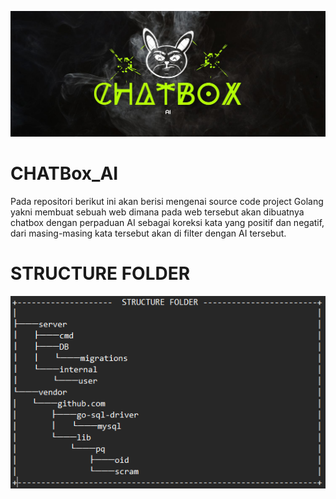 ![THUMNAIL ](./CHATBOX.jpg)

# CHATBox_AI
Pada repositori berikut ini akan berisi mengenai source code project Golang yakni membuat sebuah web dimana pada web tersebut akan dibuatnya chatbox dengan perpaduan AI sebagai koreksi kata yang positif dan negatif, dari masing-masing kata tersebut akan di filter dengan AI tersebut.

# STRUCTURE FOLDER
![THUMNAIL ](./STRUCTURE.png)
